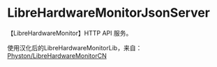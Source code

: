 # LibreHardwareMonitorJsonServer
【LibreHardwareMonitor】HTTP API 服务。

使用汉化后的LibreHardwareMonitorLib，来自：[Physton/LibreHardwareMonitorCN](https://github.com/Physton/LibreHardwareMonitorCN)